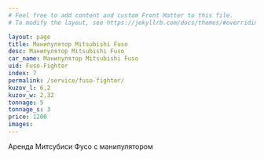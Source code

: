 ```yaml
---
# Feel free to add content and custom Front Matter to this file.
# To modify the layout, see https://jekyllrb.com/docs/themes/#overriding-theme-defaults

layout: page
title: Манипулятор Mitsubishi Fuso
desc: Манипулятор Mitsubishi Fuso
car_name: Манипулятор Mitsubishi Fuso
uid: Fuso-Fighter
index: 7
permalink: /service/fuso-fighter/
kuzov_l: 6,2
kuzov_w: 2,32
tonnage: 5
tonnage_s: 3
price: 1200
images: 
---
```


Аренда Митсубиси Фусо с манипулятором